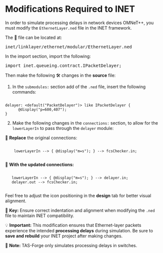# Modifications Required to INET
In order to simulate processing delays in network devices OMNeT++, you must modify the `EthernetLayer.ned` file in the INET framework. 

The 📁 file can be located at:
<pre>
inet/linklayer/ethernet/modular/EthernetLayer.ned
</pre>

In the import section, import the following:

<pre>
import inet.queueing.contract.IPacketDelayer;
</pre>

Then make the following 🛠️ changes in the **source** file:

1. In the `submodules:` section add of the `.ned` file, insert the following commands:

<pre><code class="language-ned">
delayer: &lt;default("PacketDelayer")&gt; like IPacketDelayer {
      @display("p=600,407");
}
</code></pre>

2. Make the following changes in the `connections:` section, to allow for the `lowerLayerIn` to pass through the `delayer` module:

🔧 **Replace** the original connections:
 <pre><code class="language-ned">
    lowerLayerIn --> { @display("m=s"); } --> fcsChecker.in;
 </code></pre>

 🔆 **With the updated connections:**

 <pre><code class="language-ned">
   lowerLayerIn --> { @display("m=s"); } --> delayer.in;
   delayer.out --> fcsChecker.in;
 </code></pre>

Feel free to adjust the icon positioning in the **design** tab for better visual alignment. 

🔑 **Key:** Ensure correct indentation and alignment when modifying the `.ned` file to maintain INET compatibility.

💡 **Important:** This modification ensures that Ethernet-layer packets experience the intended **processing delays** during simulation. Be sure to **save and rebuild** your INET project after making changes. 

🧰 **Note:** TAS-Forge only simulates processing delays in switches. 
